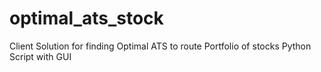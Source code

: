 # optimal_ats_stock
Client Solution for finding Optimal ATS to route Portfolio of stocks
Python Script with GUI
